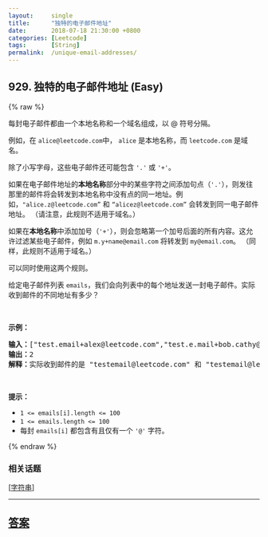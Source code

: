 ```yaml
---
layout:     single
title:      "独特的电子邮件地址"
date:       2018-07-18 21:30:00 +0800
categories: [Leetcode]
tags:       [String]
permalink:  /unique-email-addresses/
---
```


## 929. 独特的电子邮件地址 (Easy)

{% raw %}

<p>每封电子邮件都由一个本地名称和一个域名组成，以 @ 符号分隔。</p>

<p>例如，在&nbsp;<code>alice@leetcode.com</code>中，&nbsp;<code>alice</code>&nbsp;是本地名称，而&nbsp;<code>leetcode.com</code>&nbsp;是域名。</p>

<p>除了小写字母，这些电子邮件还可能包含 <code>&#39;.&#39;</code> 或 <code>&#39;+&#39;</code>。</p>

<p>如果在电子邮件地址的<strong>本地名称</strong>部分中的某些字符之间添加句点（<code>&#39;.&#39;</code>），则发往那里的邮件将会转发到本地名称中没有点的同一地址。例如，<code>&quot;alice.z@leetcode.com&rdquo;</code> 和 <code>&ldquo;alicez@leetcode.com&rdquo;</code>&nbsp;会转发到同一电子邮件地址。 （请注意，此规则不适用于域名。）</p>

<p>如果在<strong>本地名称</strong>中添加加号（<code>&#39;+&#39;</code>），则会忽略第一个加号后面的所有内容。这允许过滤某些电子邮件，例如 <code>m.y+name@email.com</code> 将转发到 <code>my@email.com</code>。 （同样，此规则不适用于域名。）</p>

<p>可以同时使用这两个规则。</p>

<p>给定电子邮件列表 <code>emails</code>，我们会向列表中的每个地址发送一封电子邮件。实际收到邮件的不同地址有多少？</p>

<p>&nbsp;</p>

<p><strong>示例：</strong></p>

<pre><strong>输入：</strong>[&quot;test.email+alex@leetcode.com&quot;,&quot;test.e.mail+bob.cathy@leetcode.com&quot;,&quot;testemail+david@lee.tcode.com&quot;]
<strong>输出：</strong>2
<strong>解释：</strong>实际收到邮件的是 &quot;testemail@leetcode.com&quot; 和 &quot;testemail@lee.tcode.com&quot;。
</pre>

<p>&nbsp;</p>

<p><strong>提示：</strong></p>

<ul>
	<li><code>1 &lt;= emails[i].length&nbsp;&lt;= 100</code></li>
	<li><code>1 &lt;= emails.length &lt;= 100</code></li>
	<li>每封 <code>emails[i]</code> 都包含有且仅有一个 <code>&#39;@&#39;</code> 字符。</li>
</ul>

{% endraw %}

### 相关话题
  [[字符串](https://github.com/openset/leetcode/tree/master/tag/string/README.md)]

---

## [答案](https://github.com/openset/leetcode/tree/master/problems/unique-email-addresses)
